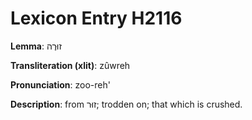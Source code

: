 # Lexicon Entry H2116

**Lemma**: זוּרֶה

**Transliteration (xlit)**: zûwreh

**Pronunciation**: zoo-reh'

**Description**:
from זוּר; trodden on; that which is crushed.
